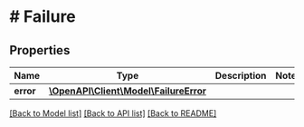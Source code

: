 # # Failure

## Properties

Name | Type | Description | Notes
------------ | ------------- | ------------- | -------------
**error** | [**\OpenAPI\Client\Model\FailureError**](FailureError.md) |  |

[[Back to Model list]](../../README.md#models) [[Back to API list]](../../README.md#endpoints) [[Back to README]](../../README.md)
